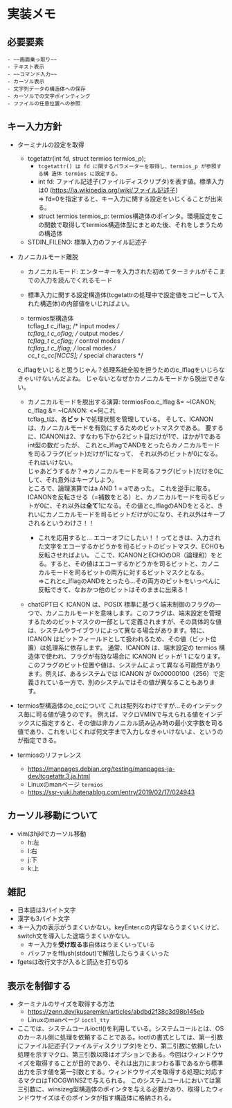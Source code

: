 # 実装メモ

## 必要要素
    - ~~画面乗っ取り~~
    - テキスト表示
    - ~~コマンド入力~~
    - カーソル表示
    - 文字列データの構造体への保存
    - カーソルでの文字ポインティング
    - ファイルの任意位置への参照

## キー入力方針

- ターミナルの設定を取得
    - tcgetattr(int fd, struct termios termios_p);
        - ``` tcgetattr() は fd に関するパラメーターを取得し、termios_p が参照する構 造体 termios に設定する。 ```
        - int fd:   ファイル記述子(ファイルディスクリプタ)を表す値。標準入力は0 (https://ja.wikipedia.org/wiki/ファイル記述子)   
        => fd=0を指定すると、キー入力に関する設定をいじくることが出来る。
        - struct termios termios_p: termios構造体のポインタ。環境設定をこの関数で取得してtermios構造体型にまとめた後、それをしまうための構造体
    - STDIN_FILENO: 標準入力のファイル記述子

- カノニカルモード離脱
    - カノニカルモード: エンターキーを入力された初めてターミナルがそこまでの入力を読んでくれるモード
    - 標準入力に関する設定構造体(tcgetattrの処理中で設定値をコピーして入れた構造体)の内部値をいじればよい。

    - termios型構造体  
    tcflag_t c_iflag;      /* input modes */  
    tcflag_t c_oflag;      /* output modes */  
    tcflag_t c_cflag;      /* control modes */  
    tcflag_t c_lflag;      /* local modes */   
    cc_t     c_cc[NCCS];   /* special characters */  

    c_iflagをいじると思うじゃん？処理系統全般を担うためのc_lflagをいじらなきゃいけないんだよね。
    じゃないとなぜかカノニカルモードから脱出できない。

    - カノニカルモードを脱出する演算: termiosFoo.c_lflag &= ~ICANON;  
    c_lflag &= ~ICANON: <=何これ  
    tcflag_tは、各**ビット**で処理状態を管理している。
    そして、ICANON は、カノニカルモードを有効にするためのビットマスクである。
    要するに、ICANONは2、すなわち下から2ビット目だけが1で、ほかが1であるint型の数だったが、
    これとc_lflagでANDをとったらカノニカルモードを司るフラグ(ビット)だけが1になって、
    それ以外のビットが0になる。それはいけない。  
    じゃあどうするか？=>カノニカルモードを司るフラグ(ビット)だけを0にして、それ意外はキープしよう。  
    ところで、論理演算ではa AND 1 = aであった。
    これを逆手に取る。ICANONを反転させる（=補数をとる）と、カノニカルモードを司るビットが0に、それ以外は**全て**1になる。その値とc_lflagのANDをとると、きれいにカノニカルモードを司るビットだけが0になり、それ以外はキープされるというわけさ！！
        - これを応用すると...
        エコーオフにしたい！！ってときは、入力された文字をエコーするかどうかを司るビットのビットマスク、ECHOも反転させればよい。
        ここで、ICANONとECHOのOR（論理和）をとる。すると、その値はエコーするかどうかを司るビットと、カノニカルモードを司るビットの両方に対するビットマスクとなる。  
        =>これとc_lflagのANDをとったら...その両方のビットをいっぺんに反転できて、なおかつ他のビットはそのままに出来る！

    - chatGPT曰く
    ICANON は、POSIX 標準に基づく端末制御のフラグの一つで、カノニカルモードを意味します。このフラグは、端末設定を管理するためのビットマスクの一部として定義されますが、その具体的な値は、システムやライブラリによって異なる場合があります。特に、ICANON はビットフィールドとして扱われるため、その値（ビット位置）は処理系に依存します。
    通常、ICANON は、端末設定の termios 構造体で使われ、フラグが有効な場合に ICANON ビットが 1 になります。このフラグのビット位置や値は、システムによって異なる可能性があります。例えば、あるシステムでは ICANON が 0x00000100（256）で定義されている一方で、別のシステムではその値が異なることもあります。

- termios型構造体のc_ccについて
    これは配列なわけですが...そのインデックス毎に司る値が違うのです。
    例えば、マクロVMINで与えられる値をインデックスに指定すると、その値は非カノニカル読み込み時の最小文字数を司る値であり、これをいじくれば何文字まで入力しなきゃいけないよ、というのが指定できる。

- termiosのリファレンス
    - https://manpages.debian.org/testing/manpages-ja-dev/tcgetattr.3.ja.html
    - Linuxのmanページ ``termios``
    - https://ssr-yuki.hatenablog.com/entry/2019/02/17/024943

## カーソル移動について
- vimはhjklでカーソル移動
    - h:左
    - l:右
    - j:下
    - k:上

## 雑記
- 日本語は3バイト文字
- 漢字も3バイト文字
- キー入力の表示がうまくいかない。keyEnter.cの内容ならうまくいくけど、switch文を導入した途端うまくいかない。
    - キー入力を**受け取る**事自体はうまくいっている
    - バッファをfflush(stdout)で解放したらうまくいった
- fgetsは改行文字が入ると読込を打ち切る
    

## 表示を制御する    
- ターミナルのサイズを取得する方法
    - https://zenn.dev/kusaremkn/articles/abdbd2f38c3d98b145eb
    - Linuxのmanページ ``ioctl_tty``
- ここでは、システムコールioctl()を利用している。システムコールとは、OSのカーネル側に処理を依頼することである。ioctlの書式としては、第一引数にファイル記述子(ファイルディスクリプタ)をとり、第二引数に依頼したい処理を示すマクロ、第三引数以降はオプションである。今回はウィンドウサイズを取得することが目的であり、それは出力にまつわる事であるから標準出力を示す値を第一引数とする。ウィンドウサイズを取得する処理に対応するマクロはTIOCGWINSZで与えられる。
このシステムコールにおいては第三引数に、winsizeg型構造体のポインタを与える必要があり、取得したウィンドウサイズはそのポインタが指す構造体に格納される。


